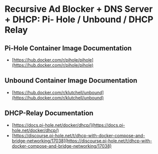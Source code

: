 
# Recursive Ad Blocker + DNS Server + DHCP: Pi- Hole / Unbound / DHCP Relay

## Pi-Hole Container Image Documentation

- [https://hub.docker.com/r/pihole/pihole](https://hub.docker.com/r/pihole/pihole)

## Unbound Container Image Documentation

- [https://hub.docker.com/r/klutchell/unbound](https://hub.docker.com/r/klutchell/unbound)

## DHCP-Relay Documentation

- [https://docs.pi-hole.net/docker/dhcp/](https://docs.pi-hole.net/docker/dhcp/)
- [https://discourse.pi-hole.net/t/dhcp-with-docker-compose-and-bridge-networking/17038](https://discourse.pi-hole.net/t/dhcp-with-docker-compose-and-bridge-networking/17038)
